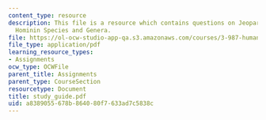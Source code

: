 ```yaml
---
content_type: resource
description: This file is a resource which contains questions on Jeopardy-style questions,
  Hominin Species and Genera.
file: https://ol-ocw-studio-app-qa.s3.amazonaws.com/courses/3-987-human-origins-and-evolution-spring-2006/a8389055678b864080f7633ad7c5838c_study_guide.pdf
file_type: application/pdf
learning_resource_types:
- Assignments
ocw_type: OCWFile
parent_title: Assignments
parent_type: CourseSection
resourcetype: Document
title: study_guide.pdf
uid: a8389055-678b-8640-80f7-633ad7c5838c
---
```

